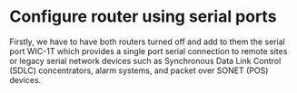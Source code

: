 # Configure router using serial ports

Firstly, we have to have both routers turned off and add to them the serial port
WIC-1T which provides a single port serial connection to remote sites or legacy serial network devices such as Synchronous Data Link Control (SDLC) concentrators, alarm systems, and packet over SONET (POS) devices.
